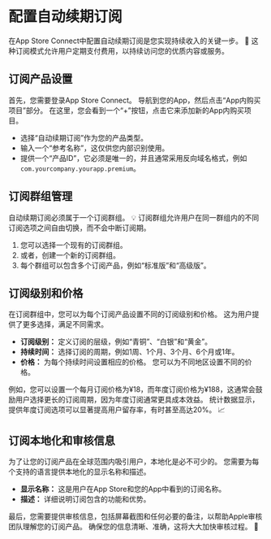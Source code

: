 ﻿# 配置自动续期订阅

在App Store Connect中配置自动续期订阅是您实现持续收入的关键一步。 🚀 这种订阅模式允许用户定期支付费用，以持续访问您的优质内容或服务。

## 订阅产品设置

首先，您需要登录App Store Connect。 导航到您的App，然后点击“App内购买项目”部分。 在这里，您会看到一个“+”按钮，点击它来添加新的App内购买项目。

*   选择“自动续期订阅”作为您的产品类型。
*   输入一个“参考名称”，这仅供您内部识别使用。
*   提供一个“产品ID”，它必须是唯一的，并且通常采用反向域名格式，例如 `com.yourcompany.yourapp.premium`。

## 订阅群组管理

自动续期订阅必须属于一个订阅群组。 💡 订阅群组允许用户在同一群组内的不同订阅选项之间自由切换，而不会中断订阅期。

1.  您可以选择一个现有的订阅群组。
2.  或者，创建一个新的订阅群组。
3.  每个群组可以包含多个订阅产品，例如“标准版”和“高级版”。

## 订阅级别和价格

在订阅群组中，您可以为每个订阅产品设置不同的订阅级别和价格。 这为用户提供了更多选择，满足不同需求。

*   **订阅级别：** 定义订阅的层级，例如“青铜”、“白银”和“黄金”。
*   **持续时间：** 选择订阅的周期，例如1周、1个月、3个月、6个月或1年。
*   **价格：** 为每个持续时间设置相应的价格。 您可以为不同地区设置不同的价格。

例如，您可以设置一个每月订阅价格为¥18，而年度订阅价格为¥188，这通常会鼓励用户选择更长的订阅周期，因为年度订阅通常更具成本效益。 统计数据显示，提供年度订阅选项可以显著提高用户留存率，有时甚至高达20%。 📈

## 订阅本地化和审核信息

为了让您的订阅产品在全球范围内吸引用户，本地化是必不可少的。 您需要为每个支持的语言提供本地化的显示名称和描述。

*   **显示名称：** 这是用户在App Store和您的App中看到的订阅名称。
*   **描述：** 详细说明订阅包含的功能和优势。

最后，您需要提供审核信息，包括屏幕截图和任何必要的备注，以帮助Apple审核团队理解您的订阅产品。 确保您的信息清晰、准确，这将大大加快审核过程。 🚀


